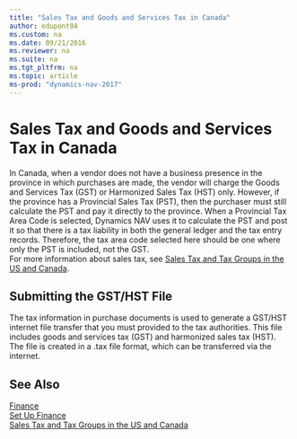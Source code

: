```yaml
---
title: "Sales Tax and Goods and Services Tax in Canada"
author: edupont04
ms.custom: na
ms.date: 09/21/2016
ms.reviewer: na
ms.suite: na
ms.tgt_pltfrm: na
ms.topic: article
ms-prod: "dynamics-nav-2017"
---
```


# Sales Tax and Goods and Services Tax in Canada
In Canada, when a vendor does not have a business presence in the province in which purchases are made, the vendor will charge the Goods and Services Tax (GST) or Harmonized Sales Tax (HST) only. However, if the province has a Provincial Sales Tax (PST), then the purchaser must still calculate the PST and pay it directly to the province. When a Provincial Tax Area Code is selected, Dynamics NAV uses it to calculate the PST and post it so that there is a tax liability in both the general ledger and the tax entry records. Therefore, the tax area code selected here should be one where only the PST is included, not the GST.  
For more information about sales tax, see [Sales Tax and Tax Groups in the US and Canada](us-finance-setup-sales-tax.md).  

## Submitting the GST/HST File
The tax information in purchase documents is used to generate a GST/HST internet file transfer that you must  provided to the tax authorities. This file includes goods and services tax (GST) and harmonized sales tax (HST). The file is created in a .tax file format, which can be transferred via the internet.  

## See Also
[Finance](finance-setup.md)  
[Set Up Finance](finance-setup-setup-finance-setup.md)  
[Sales Tax and Tax Groups in the US and Canada](us-finance-setup-sales-tax.md)
